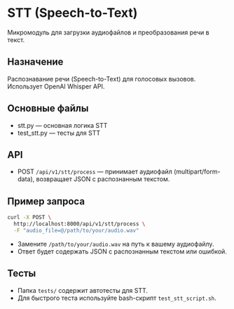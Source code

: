 # STT (Speech-to-Text)
Микромодуль для загрузки аудиофайлов и преобразования речи в текст.

## Назначение
Распознавание речи (Speech-to-Text) для голосовых вызовов. Использует OpenAI Whisper API.

## Основные файлы
- stt.py — основная логика STT
- test_stt.py — тесты для STT 

## API
- POST `/api/v1/stt/process` — принимает аудиофайл (multipart/form-data), возвращает JSON с распознанным текстом.

## Пример запроса

```bash
curl -X POST \
  http://localhost:8000/api/v1/stt/process \
  -F "audio_file=@/path/to/your/audio.wav"
```

- Замените `/path/to/your/audio.wav` на путь к вашему аудиофайлу.
- Ответ будет содержать JSON с распознанным текстом или ошибкой. 

## Тесты

- Папка `tests/` содержит автотесты для STT.
- Для быстрого теста используйте bash-скрипт `test_stt_script.sh`. 